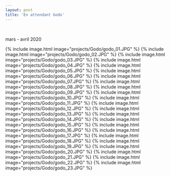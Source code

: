 ```yaml
---
layout: post
title: 'En attendant Godo'
---
```


 <br>

 mars - avril 2020
 <br>


{% include image.html image="projects/Godo/godo_01.JPG" %}
{% include image.html image="projects/Godo/godo_02.JPG" %}
{% include image.html image="projects/Godo/godo_03.JPG" %}
{% include image.html image="projects/Godo/godo_04.JPG" %}
{% include image.html image="projects/Godo/godo_05.JPG" %}
{% include image.html image="projects/Godo/godo_06.JPG" %}
{% include image.html image="projects/Godo/godo_07.JPG" %}
{% include image.html image="projects/Godo/godo_08.JPG" %}
{% include image.html image="projects/Godo/godo_09.JPG" %}
{% include image.html image="projects/Godo/godo_10.JPG" %}
{% include image.html image="projects/Godo/godo_11.JPG" %}
{% include image.html image="projects/Godo/godo_12.JPG" %}
{% include image.html image="projects/Godo/godo_13.JPG" %}
{% include image.html image="projects/Godo/godo_14.JPG" %}
{% include image.html image="projects/Godo/godo_15.JPG" %}
{% include image.html image="projects/Godo/godo_16.JPG" %}
{% include image.html image="projects/Godo/godo_17.JPG" %}
{% include image.html image="projects/Godo/godo_18.JPG" %}
{% include image.html image="projects/Godo/godo_19.JPG" %}
{% include image.html image="projects/Godo/godo_20.JPG" %}
{% include image.html image="projects/Godo/godo_21.JPG" %}
{% include image.html image="projects/Godo/godo_22.JPG" %}
{% include image.html image="projects/Godo/godo_23.JPG" %}



